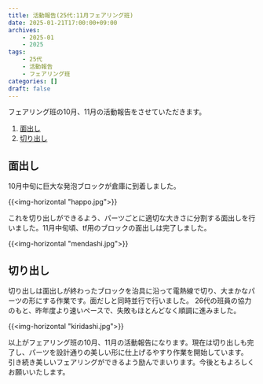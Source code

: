 ```yaml
---
title: 活動報告(25代:11月フェアリング班)
date: 2025-01-21T17:00:00+09:00
archives:
    - 2025-01
    - 2025
tags:
    - 25代
    - 活動報告
    - フェアリング班
categories: []
draft: false
---
```


フェアリング班の10月、11月の活動報告をさせていただきます。

1. [面出し](#面出し)
2. [切り出し](#切り出し)

## 面出し

10月中旬に巨大な発泡ブロックが倉庫に到着しました。

{{<img-horizontal "happo.jpg">}}

これを切り出しができるよう、パーツごとに適切な大きさに分割する面出しを行いました。11月中旬頃、tf用のブロックの面出しは完了しました。

{{<img-horizontal "mendashi.jpg">}}

## 切り出し

切り出しは面出しが終わったブロックを治具に沿って電熱線で切り、大まかなパーツの形にする作業です。面だしと同時並行で行いました。
26代の班員の協力のもと、昨年度より速いペースで、失敗もほとんどなく順調に進みました。

{{<img-horizontal "kiridashi.jpg">}}

以上がフェアリング班の10月、11月の活動報告になります。現在は切り出しも完了し、パーツを設計通りの美しい形に仕上げるやすり作業を開始しています。
引き続き美しいフェアリングができるよう励んでまいります。今後ともよろしくお願いいたします。 

